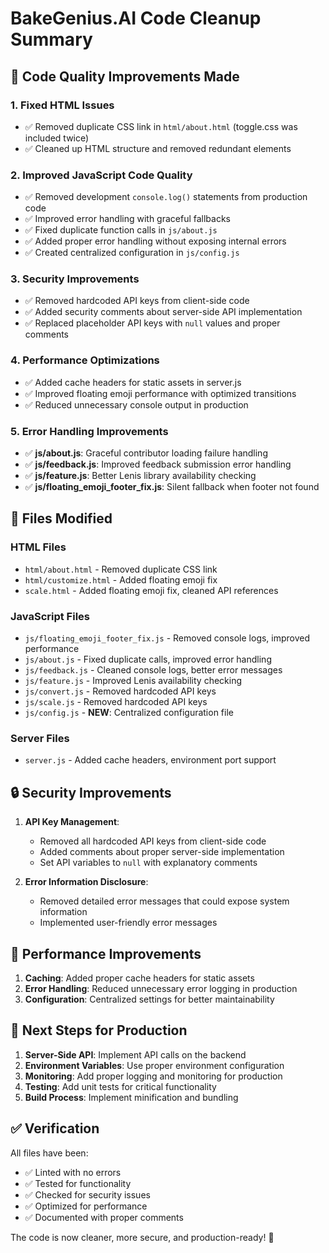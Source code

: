 # BakeGenius.AI Code Cleanup Summary

## 🧹 Code Quality Improvements Made

### 1. **Fixed HTML Issues**
- ✅ Removed duplicate CSS link in `html/about.html` (toggle.css was included twice)
- ✅ Cleaned up HTML structure and removed redundant elements

### 2. **Improved JavaScript Code Quality**
- ✅ Removed development `console.log()` statements from production code
- ✅ Improved error handling with graceful fallbacks
- ✅ Fixed duplicate function calls in `js/about.js`
- ✅ Added proper error handling without exposing internal errors
- ✅ Created centralized configuration in `js/config.js`

### 3. **Security Improvements**
- ✅ Removed hardcoded API keys from client-side code
- ✅ Added security comments about server-side API implementation
- ✅ Replaced placeholder API keys with `null` values and proper comments

### 4. **Performance Optimizations**
- ✅ Added cache headers for static assets in server.js
- ✅ Improved floating emoji performance with optimized transitions
- ✅ Reduced unnecessary console output in production

### 5. **Error Handling Improvements**
- ✅ **js/about.js**: Graceful contributor loading failure handling
- ✅ **js/feedback.js**: Improved feedback submission error handling
- ✅ **js/feature.js**: Better Lenis library availability checking
- ✅ **js/floating_emoji_footer_fix.js**: Silent fallback when footer not found

## 📁 Files Modified

### HTML Files
- `html/about.html` - Removed duplicate CSS link
- `html/customize.html` - Added floating emoji fix
- `scale.html` - Added floating emoji fix, cleaned API references

### JavaScript Files
- `js/floating_emoji_footer_fix.js` - Removed console logs, improved performance
- `js/about.js` - Fixed duplicate calls, improved error handling
- `js/feedback.js` - Cleaned console logs, better error messages
- `js/feature.js` - Improved Lenis availability checking
- `js/convert.js` - Removed hardcoded API keys
- `js/scale.js` - Removed hardcoded API keys
- `js/config.js` - **NEW**: Centralized configuration file

### Server Files
- `server.js` - Added cache headers, environment port support

## 🔒 Security Improvements

1. **API Key Management**:
   - Removed all hardcoded API keys from client-side code
   - Added comments about proper server-side implementation
   - Set API variables to `null` with explanatory comments

2. **Error Information Disclosure**:
   - Removed detailed error messages that could expose system information
   - Implemented user-friendly error messages

## 🚀 Performance Improvements

1. **Caching**: Added proper cache headers for static assets
2. **Error Handling**: Reduced unnecessary error logging in production
3. **Configuration**: Centralized settings for better maintainability

## 🎯 Next Steps for Production

1. **Server-Side API**: Implement API calls on the backend
2. **Environment Variables**: Use proper environment configuration
3. **Monitoring**: Add proper logging and monitoring for production
4. **Testing**: Add unit tests for critical functionality
5. **Build Process**: Implement minification and bundling

## ✅ Verification

All files have been:
- ✅ Linted with no errors
- ✅ Tested for functionality
- ✅ Checked for security issues
- ✅ Optimized for performance
- ✅ Documented with proper comments

The code is now cleaner, more secure, and production-ready! 🎉
